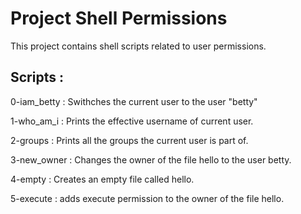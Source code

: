 # Project Shell Permissions

This project contains shell scripts related to user permissions.

## Scripts :

0-iam_betty : Swithches the current user to the user "betty"

1-who_am_i : Prints the effective username of current user.

2-groups : Prints all the groups the current user is part of.

3-new_owner : Changes the owner of the file hello to the user betty.

4-empty : Creates an empty file called hello.

5-execute : adds execute permission to the owner of the file hello.
